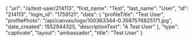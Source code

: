 {
    "url": "\/a\/test-user\/214113",
    "first_name": "Test",
    "last_name": "User",
    "id": "214113",
    "login_id": "1759121",
    "data": {
        "profileTitle": "Test User",
        "profilePhoto": "\/api\/canvas\/logo\/100363344-0.3587576825171.jpg",
        "date_created": 1552944325,
        "descriptionText": "A Test User"
    },
    "type": "captivate",
    "layout": "ambassador",
    "title": "Test User"
}